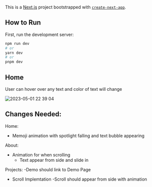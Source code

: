 This is a [Next.js](https://nextjs.org/) project bootstrapped with [`create-next-app`](https://github.com/vercel/next.js/tree/canary/packages/create-next-app).

## How to Run 

First, run the development server:

```bash
npm run dev
# or
yarn dev
# or
pnpm dev
```
## Home

User can hover over any text and color of text will change 


![2023-05-01 22 39 04](https://user-images.githubusercontent.com/75393933/235568040-c911f770-e0a4-43b7-99ef-c99cf616ce3c.gif)

## Changes Needed:

Home:
- Memoji animation with spotlight falling and text bubble appearing

About:
- Animation for when scrolling
  - Text appear from side and slide in

Projects:
-Demo should link to Demo Page
- Scroll Implemtation
  -Scroll should appear from side with animation

